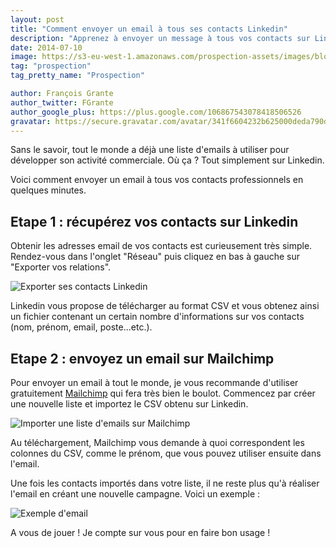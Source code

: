 ```yaml
---
layout: post
title: "Comment envoyer un email à tous ses contacts Linkedin"
description: "Apprenez à envoyer un message à tous vos contacts sur Linkedin en moins de 5 minutes."
date: 2014-07-10
image: https://s3-eu-west-1.amazonaws.com/prospection-assets/images/blog/message-linkedin.png
tag: "prospection"
tag_pretty_name: "Prospection"

author: François Grante
author_twitter: FGrante
author_google_plus: https://plus.google.com/106867543078418506526
gravatar: https://secure.gravatar.com/avatar/341f6604232b625000deda790d8d39cd?d=mm&s=30&r=G
---
```


Sans le savoir, tout le monde a déjà une liste d'emails à utiliser pour développer son activité commerciale. Où ça ? Tout simplement sur Linkedin.

Voici comment envoyer un email à tous vos contacts professionnels en quelques minutes.

## Etape 1 : récupérez vos contacts sur Linkedin

Obtenir les adresses email de vos contacts est curieusement très simple. Rendez-vous dans l'onglet "Réseau" puis cliquez en bas à gauche sur "Exporter vos relations".

<img class="img-responsive" src="https://s3-eu-west-1.amazonaws.com/prospection-assets/images/blog/export_contacts_linkedin.png" alt="Exporter ses contacts Linkedin" />

Linkedin vous propose de télécharger au format CSV et vous obtenez ainsi un fichier contenant un certain nombre d'informations sur vos contacts (nom, prénom, email, poste...etc.).

## Etape 2 : envoyez un email sur Mailchimp

Pour envoyer un email à tout le monde, je vous recommande d'utiliser gratuitement <a href="http://mailchimp.com/" target="_blank">Mailchimp</a> qui fera très bien le boulot. Commencez par créer une nouvelle liste et importez le CSV obtenu sur Linkedin.

<img class="img-responsive" src="https://s3-eu-west-1.amazonaws.com/prospection-assets/images/blog/import_csv_mailchimp.png" alt="Importer une liste d'emails sur Mailchimp" />

Au téléchargement, Mailchimp vous demande à quoi correspondent les colonnes du CSV, comme le prénom, que vous pouvez utiliser ensuite dans l'email.

Une fois les contacts importés dans votre liste, il ne reste plus qu'à réaliser l'email en créant une nouvelle campagne. Voici un exemple :

<img class="img-rounded img-responsive" src="https://s3-eu-west-1.amazonaws.com/prospection-assets/images/blog/exemple_email.png" alt="Exemple d'email" />

A vous de jouer ! Je compte sur vous pour en faire bon usage !